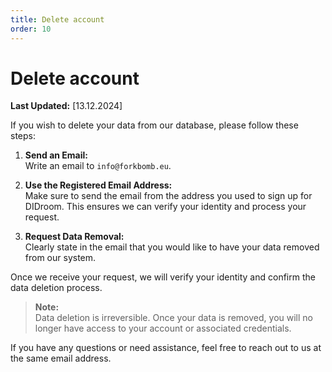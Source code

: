 ```yaml
---
title: Delete account
order: 10
---
```


# Delete account

**Last Updated:** [13.12.2024]

If you wish to delete your data from our database, please follow these steps:

1. **Send an Email:**  
   Write an email to `info@forkbomb.eu`.

2. **Use the Registered Email Address:**  
   Make sure to send the email from the address you used to sign up for DIDroom. This ensures we can verify your identity and process your request.

3. **Request Data Removal:**  
   Clearly state in the email that you would like to have your data removed from our system.

Once we receive your request, we will verify your identity and confirm the data deletion process.

> **Note:**  
> Data deletion is irreversible. Once your data is removed, you will no longer have access to your account or associated credentials.

If you have any questions or need assistance, feel free to reach out to us at the same email address.
